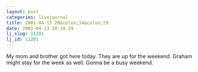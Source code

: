 ```yaml
---
layout: post
categories: livejournal
title: 2001-04-13 20&colon;34&colon;29
date: 2001-04-13 20:34:29
lj_slug: 11201
lj_id: 11201
---
```

My mom and brother got here today. They are up for the weekend. Graham might stay for the week as well. Gonna be a busy weekend.
